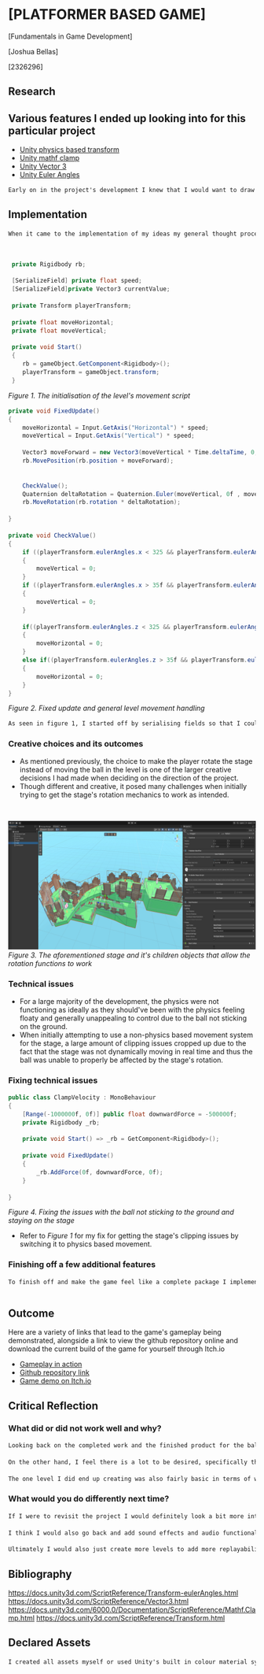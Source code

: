 # [PLATFORMER BASED GAME]

[Fundamentals in Game Development]

[Joshua Bellas]

[2326296]

## Research

## Various features I ended up looking into for this particular project

- [Unity physics based transform](https://docs.unity3d.com/ScriptReference/Transform.html)
- [Unity mathf clamp](https://docs.unity3d.com/6000.0/Documentation/ScriptReference/Mathf.Clamp.html)
- [Unity Vector 3](https://docs.unity3d.com/ScriptReference/Vector3.html)
- [Unity Euler Angles](https://docs.unity3d.com/ScriptReference/Transform-eulerAngles.html)


```markdown
Early on in the project's development I knew that I would want to draw inspiration from the 'Super Monkey Ball' franchise that focuses on puzzle platformer styles of gameplay by forcing you to rotate a stage to move a ball. I felt like this was a unique take on the platformer genre and thus wanted to take inspiration and implement this core system into my project, hence the research into object transformation.
```

## Implementation

```markdown
When it came to the implementation of my ideas my general thought process and aims for the project was to create a unique take on the platformer genre as previously mentioned. To do this I decided to take an unconventional method to controls to create a fresh user experience that is not commonly explored.
```
<br>

```csharp
 private Rigidbody rb;

 [SerializeField] private float speed;
 [SerializeField]private Vector3 currentValue;

 private Transform playerTransform;

 private float moveHorizontal;
 private float moveVertical;

 private void Start()
 {
    rb = gameObject.GetComponent<Rigidbody>();
    playerTransform = gameObject.transform;
 }
```
*Figure 1. The initialisation of the level's movement script*

```csharp
private void FixedUpdate()
{
    moveHorizontal = Input.GetAxis("Horizontal") * speed;
    moveVertical = Input.GetAxis("Vertical") * speed;

    Vector3 moveForward = new Vector3(moveVertical * Time.deltaTime, 0, moveHorizontal * Time.deltaTime);
    rb.MovePosition(rb.position + moveForward);


    CheckValue();  
    Quaternion deltaRotation = Quaternion.Euler(moveVertical, 0f , moveHorizontal);  // Rotation around the Y-axis
    rb.MoveRotation(rb.rotation * deltaRotation);
 
}

private void CheckValue()
{
    if ((playerTransform.eulerAngles.x < 325 && playerTransform.eulerAngles.x > 40) && moveVertical < 0)
    {
        moveVertical = 0;
    }
    if ((playerTransform.eulerAngles.x > 35f && playerTransform.eulerAngles.x < 39f) && moveVertical > 0)
    {
        moveVertical = 0;
    }

    if((playerTransform.eulerAngles.z < 325 && playerTransform.eulerAngles.z > 40) && moveHorizontal < 0)
    {
        moveHorizontal = 0;
    }
    else if((playerTransform.eulerAngles.z > 35f && playerTransform.eulerAngles.z < 39f) && moveHorizontal > 0)
    {
        moveHorizontal = 0;
    }
}
```
*Figure 2. Fixed update and general level movement handling*

```markdown
As seen in figure 1, I started off by serialising fields so that I could adjust the speed at which the level would rotate in order to adequately test what speeds felt the best to control during gameplay, I also initalise a rigidbody, as the level uses physics based movement, attaching and referencing said rigidbody is essential to apply transformations to the level. Then using euler angles I was able to limit the angles that the level was able to rotate at, this was done in order to prevent the player from completely flipping the stage in any given direction.
```

### Creative choices and its outcomes

- As mentioned previously, the choice to make the player rotate the stage instead of moving the ball in the level is one of the larger creative decisions I had made when deciding on the direction of the project.
- Though different and creative, it posed many challenges when initially trying to get the stage's rotation mechanics to work as intended.



<br>

![alt text]({886D58D5-AE16-4AD8-926C-C2565E8436DA}.png)
*Figure 3. The aforementioned stage and it's children objects that allow the rotation functions to work*

### Technical issues

- For a large majority of the development, the physics were not functioning as ideally as they should've been with the physics feeling floaty and generally unappealing to control due to the ball not sticking on the ground.
- When initially attempting to use a non-physics based movement system for the stage, a large amount of clipping issues cropped up due to the fact that the stage was not dynamically moving in real time and thus the ball was unable to properly be affected by the stage's rotation.

### Fixing technical issues

```csharp
public class ClampVelocity : MonoBehaviour
{
    [Range(-1000000f, 0f)] public float downwardForce = -500000f;
    private Rigidbody _rb;

    private void Start() => _rb = GetComponent<Rigidbody>();

    private void FixedUpdate()
    {
        _rb.AddForce(0f, downwardForce, 0f);
    }

}
```
*Figure 4. Fixing the issues with the ball not sticking to the ground and staying on the stage*

- Refer to *Figure 1* for my fix for getting the stage's clipping issues by switching it to physics based movement.

### Finishing off a few additional features

```markdown
To finish off and make the game feel like a complete package I implemented a few smaller features required by the task outline and implemented them into the project.
```

```csharp

```

## Outcome

Here are a variety of links that lead to the game's gameplay being demonstrated, alongside a link to view the github repository online and download the current build of the game for yourself through Itch.io

- [Gameplay in action](https://www.youtube.com/watch?v=dQw4w9WgXcQ&ab_channel=RickAstley)
- [Github repository link](https://github.com/githubtraining/hellogitworld)
- [Game demo on Itch.io](https://samperson.itch.io/desktop-goose)


## Critical Reflection

### What did or did not work well and why?

```markdown
Looking back on the completed work and the finished product for the ball project, I feel the strongest part of the project was its concept in general and the way it was executed in practice. The concept of using the stage to move the ball is a loop that could definitely be expanded upon by adding various other features and has a lot of room for improvement.

On the other hand, I feel there is a lot to be desired, specifically the way in which the controls feel in execution and how they can be quite slippery and feel unintuitive if you don't immediately gain an affinity for the control scheme.

The one level I did end up creating was also fairly basic in terms of what it had on display and what actual gameplay was on offer, this can easily be fixed through just blocking out and creating more levels if I were to reapproach this product.
```

### What would you do differently next time?

```markdown
If I were to revisit the project I would definitely look a bit more into the physics based movement that unity has to offer and see if there any other alternatives or methods to create smoother controls, the current implemented methods can feel a bit unintuitive at points due to their rudimentary nature.

I think I would also go back and add sound effects and audio functionality into the game where possibe just to give the game a bit more personality and style to overall enhance the experience for the user.

Ultimately I would also just create more levels to add more replayability to the game and give a bit more content.
```

## Bibliography

https://docs.unity3d.com/ScriptReference/Transform-eulerAngles.html
https://docs.unity3d.com/ScriptReference/Vector3.html
https://docs.unity3d.com/6000.0/Documentation/ScriptReference/Mathf.Clamp.html
https://docs.unity3d.com/ScriptReference/Transform.html

## Declared Assets
```markdown
I created all assets myself or used Unity's built in colour material system.
```